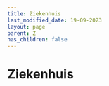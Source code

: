 ```yaml
---
title: Ziekenhuis
last_modified_date: 19-09-2023
layout: page
parent: Z
has_children: false
---
```


Ziekenhuis
==========

